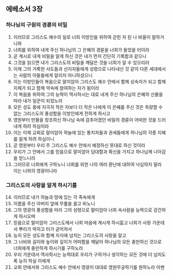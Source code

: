 ## 에베소서 3장

### 하나님의 구원의 경륜의 비밀
1. 이러므로 그리스도 예수의 일로 너희 이방인을 위하여 갇힌 자 된 나 바울이 말하거니와
2. 너희를 위하여 내게 주신 하나님의 그 은혜의 경륜을 너희가 들었을 터이라
3. 곧 계시로 내게 비밀을 알게 하신 것은 내가 먼저 간단히 기록함과 같으니
4. 그것을 읽으면 내가 그리스도의 비밀을 깨달은 것을 너희가 알 수 있으리라
5. 이제 그의 거룩한 사도들과 선지자들에게 성령으로 나타내신 것 같이 다른 세대에서는 사람의 아들들에게 알리지 아니하셨으니
6. 이는 이방인들이 복음으로 말미암아 그리스도 예수 안에서 함께 상속자가 되고 함께 지체가 되고 함께 약속에 참여하는 자가 됨이라
7. 이 복음을 위하여 그의 능력이 역사하시는 대로 내게 주신 하나님의 은혜의 선물을 따라 내가 일꾼이 되었노라
8. 모든 성도 중에 지극히 작은 자보다 더 작은 나에게 이 은혜를 주신 것은 측량할 수 없는 그리스도의 풍성함을 이방인에게 전하게 하시고
9. 영원부터 만물을 창조하신 하나님 속에 감추어졌던 비밀의 경륜이 어떠한 것을 드러내게 하려 하심이라
10. 이는 이제 교회로 말미암아 하늘에 있는 통치자들과 권세들에게 하나님의 각종 지혜를 알게 하려 하심이니
11. 곧 영원부터 우리 주 그리스도 예수 안에서 예정하신 뜻대로 하신 것이라
12. 우리가 그 안에서 그를 믿음으로 말미암아 담대함과 확신을 가지고 하나님께 나아감을 얻느니라
13. 그러므로 너희에게 구하노니 너희를 위한 나의 여러 환난에 대하여 낙심하지 말라 이는 너희의 영광이니라

### 그리스도의 사랑을 알게 하시기를
14. 이러므로 내가 하늘과 땅에 있는 각 족속에게
15. 이름을 주신 아버지 앞에 무릎을 꿇고 비노니
16. 그의 영광의 풍성함을 따라 그의 성령으로 말미암아 너희 속사람을 능력으로 강건하게 하시오며
17. 믿음으로 말미암아 그리스도께서 너희 마음에 계시게 하시옵고 너희가 사랑 가운데서 뿌리가 박히고 터가 굳어져서
18. 능히 모든 성도와 함께 지식에 넘치는 그리스도의 사랑을 알고
19. 그 너비와 길이와 높이와 깊이가 어떠함을 깨달아 하나님의 모든 충만하신 것으로 너희에게 충만하게 하시기를 구하노라
20. 우리 가운데서 역사하시는 능력대로 우리가 구하거나 생각하는 모든 것에 더 넘치도록 능히 하실 이에게
21. 교회 안에서와 그리스도 예수 안에서 영광이 대대로 영원무궁하기를 원하노라 아멘